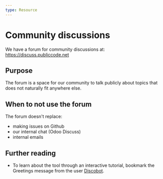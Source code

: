 ```yaml
---
type: Resource
---
```


# Community discussions

We have a forum for community discussions at: https://discuss.publiccode.net

## Purpose

The forum is a space for our community to talk publicly about topics that does not naturally fit anywhere else.

## When to not use the forum

The forum doesn't replace:

- making issues on Github
- our internal chat (Odoo Discuss)
- internal emails

## Further reading

- To learn about the tool through an interactive tutorial, bookmark the Greetings message from the user [Discobot](https://discuss.publiccode.net/u/discobot/summary).
